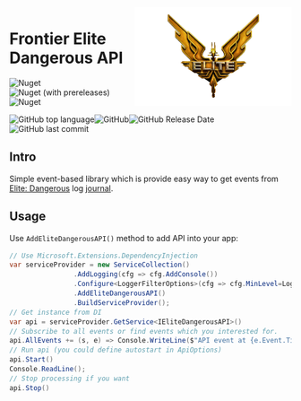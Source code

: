  <img src="https://github.com/h0useRus/EliteDangerousAPI/raw/master/Golden-Elite-Logo.png" align="right" width="280">
 
# Frontier Elite Dangerous API

![Nuget](https://img.shields.io/nuget/v/NSW.EliteDangerous.API?label=nuget%3Astable)![Nuget (with prereleases)](https://img.shields.io/nuget/vpre/NSW.EliteDangerous.API?label=nuget%3Adev)![Nuget](https://img.shields.io/nuget/dt/NSW.EliteDangerous.API)

![GitHub top language](https://img.shields.io/github/languages/top/h0useRus/EliteDangerousAPI)![GitHub](https://img.shields.io/github/license/h0useRus/EliteDangerousAPI)![GitHub Release Date](https://img.shields.io/github/release-date/h0useRus/EliteDangerousAPI)![GitHub last commit](https://img.shields.io/github/last-commit/h0useRus/EliteDangerousAPI)
## Intro
Simple event-based library which is provide easy way to get events from [Elite: Dangerous](https://www.elitedangerous.com/) log [journal](https://github.com/h0useRus/EliteDangerousAPI/blob/master/Documentation/Journal-Manual-v26.pdf).

## Usage

Use `AddEliteDangerousAPI()` method to add API into your app:
```c#
// Use Microsoft.Extensions.DependencyInjection
var serviceProvider = new ServiceCollection()
                .AddLogging(cfg => cfg.AddConsole())
                .Configure<LoggerFilterOptions>(cfg => cfg.MinLevel=LogLevel.Debug)
                .AddEliteDangerousAPI()
                .BuildServiceProvider();
// Get instance from DI                
var api = serviceProvider.GetService<IEliteDangerousAPI>()
// Subscribe to all events or find events which you interested for.
api.AllEvents += (s, e) => Console.WriteLine($"API event at {e.Event.Timestamp:O} {e.EventName} type {e.EventType.Name}");
// Run api (you could define autostart in ApiOptions)
api.Start()
Console.ReadLine();
// Stop processing if you want
api.Stop()
```
